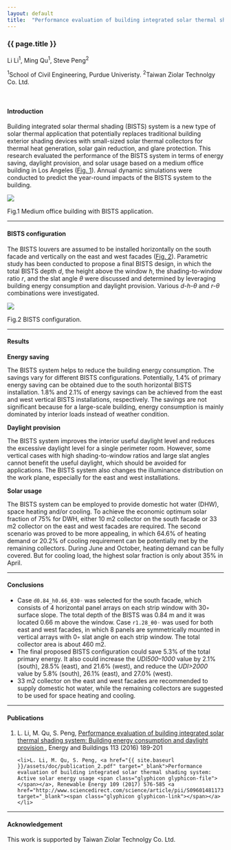 ```yaml
---
layout: default
title:  "Performance evaluation of building integrated solar thermal shading system"
---
```


<h3 class="normalWeight">{{ page.title }}</h3>

<p>Li Li<sup>1</sup>, Ming Qu<sup>1</sup>, Steve Peng<sup>2</sup></p>

<p class="gray"><sup>1</sup>School of Civil Engineering, Purdue Univeristy. <sup>2</sup>Taiwan Ziolar Technolgy Co. Ltd.</p>

<br>

#### Introduction

Building integrated solar thermal shading (BISTS) system is a new type of solar thermal application that potentially replaces traditional building exterior shading devices with small-sized solar thermal collectors for thermal heat generation, solar gain reduction, and glare protection. This research evaluated the performance of the BISTS system in terms of energy saving, daylight provision, and solar usage based on a medium office building in Los Angeles (<a href="#fig1">Fig. 1</a>). Annual dynamic simulations were conducted to predict the year-round impacts of the BISTS system to the building.

<a name="fig1"></a>
<div class="center">
	<img class="img-thumbnail" src="{{ site.baseurl }}/assets/img/blog/fig_1.png">
	<p>Fig.1 Medium office building with BISTS application.</p>
</div>

---

#### BISTS configuration

The BISTS louvers are assumed to be installed horizontally on the south facade and vertically on the east and west facades (<a href="#fig2">Fig. 2</a>). Parametric study has been conducted to propose a final BISTS design, in which the total BISTS depth _d_, the height above the window _h_, the shading-to-window ratio _r_, and the slat angle _θ_ were discussed and determined by leveraging building energy consumption and daylight provision. Various _d-h-θ_ and _r-θ_ combinations were investigated.

<a name="fig2"></a>
<div class="center">
	<img class="img-thumbnail" src="{{ site.baseurl }}/assets/img/blog/fig_2.png">
	<p>Fig.2 BISTS configuration.</p>
</div>

---

#### Results

__Energy saving__

The BISTS system helps to reduce the building energy consumption. The savings vary for different BISTS configurations. Potentially, 1.4% of primary energy saving can be obtained due to the south horizontal BISTS installation. 1.8% and 2.1% of energy savings can be achieved from the east and west vertical BISTS installations, respectively. The savings are not significant because for a large-scale building, energy consumption is mainly dominated by interior loads instead of weather condition.

__Daylight provision__

The BISTS system improves the interior useful daylight level and reduces the excessive daylight level for a single perimeter room. However, some vertical cases with high shading-to-window ratios and large slat angles cannot benefit the useful daylight, which should be avoided for applications. The BISTS system also changes the illuminance distribution on the work plane, especially for the east and west installations.

__Solar usage__

The BISTS system can be employed to provide domestic hot water (DHW), space heating and/or cooling. To achieve the economic optimum solar fraction of 75% for DWH, either 10 m2 collector on the south facade or 33 m2 collector on the east and west facades are required. The second scenario was proved to be more appealing, in which 64.6% of heating demand or 20.2% of cooling requirement can be potentially met by the remaining collectors. During June and October, heating demand can be fully covered. But for cooling load, the highest solar fraction is only about 35% in April.

---

#### Conclusions

- Case `d0.84_h0.66_θ30◦` was selected for the south facade, which consists of 4 horizontal panel arrays on each strip window with 30◦ surface slope. The total depth of the BISTS was 0.84 m and it was located 0.66 m above the window. Case `r1.28_θ0◦` was used for both east and west facades, in which 8 panels are symmetrically mounted in vertical arrays with 0◦ slat angle on each strip window. The total collector area is about 460 m2.
- The final proposed BISTS configuration could save 5.3% of the total primary energy. It also could increase the _UDI500–1000_ value by 2.1% (south), 28.5% (east), and 21.6% (west), and reduce the _UDI>2000_ value by 5.8% (south), 26.1% (east), and 27.0% (west).
- 33 m2 collector on the east and west facades are recommended to supply domestic hot water, while the remaining collectors are suggested to be used for space heating and cooling.

<hr>
<h4>Publications</h4>

<ol>
	<li>L. Li, M. Qu, S. Peng, <a href="{{ site.baseurl }}/assets/doc/publication_1.pdf" target="_blank">Performance evaluation of building integrated solar thermal shading system: Building energy consumption and daylight provision <span class="glyphicon glyphicon-file"></span></a>, Energy and Buildings 113 (2016) 189-201 <a href="http://www.sciencedirect.com/science/article/pii/S037877881530476X" target="_blank"><span class="glyphicon glyphicon-link"></span></a></li>

	<li>L. Li, M. Qu, S. Peng, <a href="{{ site.baseurl }}/assets/doc/publication_2.pdf" target="_blank">Performance evaluation of building integrated solar thermal shading system: Active solar energy usage <span class="glyphicon glyphicon-file"></span></a>, Renewable Energy 109 (2017) 576-585 <a href="http://www.sciencedirect.com/science/article/pii/S0960148117302604" target="_blank"><span class="glyphicon glyphicon-link"></span></a></li>
</ol>


---

#### Acknowledgement

This work is supported by Taiwan Ziolar Technolgy Co. Ltd.
